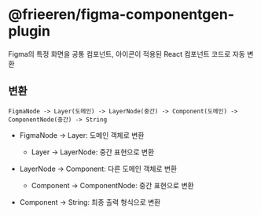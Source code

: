 # @frieeren/figma-componentgen-plugin

Figma의 특정 화면을 공통 컴포넌트, 아이콘이 적용된 React 컴포넌트 코드로 자동 변환

## 변환

`FigmaNode -> Layer(도메인) -> LayerNode(중간) -> Component(도메인) -> ComponentNode(중간) -> String`

- FigmaNode -> Layer: 도메인 객체로 변환

  - Layer -> LayerNode: 중간 표현으로 변환

- LayerNode -> Component: 다른 도메인 객체로 변환

  - Component -> ComponentNode: 중간 표현으로 변환

- Component -> String: 최종 출력 형식으로 변환
